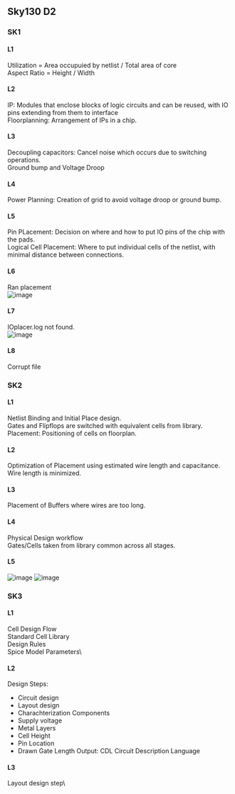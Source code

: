 ## Sky130 D2
### SK1
#### L1
Utilization = Area occupuied by netlist / Total area of core\
Aspect Ratio = Height / Width
#### L2
IP: Modules that enclose blocks of logic circuits and can be reused, with IO pins extending from them to interface\
Floorplanning: Arrangement of IPs in a chip.
#### L3
Decoupling capacitors: Cancel noise which occurs due to switching operations.\
Ground bump and Voltage Droop
#### L4
Power Planning: Creation of grid to avoid voltage droop or ground bump.
#### L5
Pin PLacement: Decision on where and how to put IO pins of the chip with the pads.\
Logical Cell Placement: Where to put individual cells of the netlist, with minimal distance between connections.
#### L6
Ran placement\
![image](https://github.com/mkhaliq12/RS_ChipDesign/assets/139871694/adcc14fb-8b21-4e71-876b-61f3900b5438)
#### L7
IOplacer.log not found.\
![image](https://github.com/mkhaliq12/RS_ChipDesign/assets/139871694/6f3c3f61-a8e2-44c5-921f-19ea7ee64d9d)
#### L8
Corrupt file

### SK2
#### L1
Netlist Binding and Initial Place design.\
Gates and Flipflops are switched with equivalent cells from library.
Placement: Positioning of cells on floorplan.
#### L2
Optimization of Placement using estimated wire length and capacitance.\
Wire length is minimized.
#### L3
Placement of Buffers where wires are too long.
#### L4
Physical Design workflow\
Gates/Cells taken from library common across all stages.
#### L5
![image](https://github.com/mkhaliq12/RS_ChipDesign/assets/139871694/bc317052-b551-4f31-bf1b-a1985ccf0c20)
![image](https://github.com/mkhaliq12/RS_ChipDesign/assets/139871694/d13b9af5-b9b8-42d2-b93b-fad18b3ccb44)

### SK3
#### L1
Cell Design Flow\
Standard Cell Library\
Design Rules\
Spice Model Parameters\
#### L2
Design Steps:
- Circuit design
- Layout design
- Charachterization
Components
-  Supply voltage
-  Metal Layers
-  Cell Height
-  Pin Location
-  Drawn Gate Length
Output: CDL Circuit Description Language
#### L3
Layout design step\




